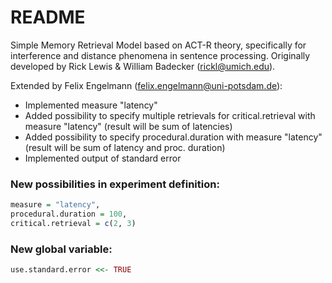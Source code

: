 # README #

Simple Memory Retrieval Model based on ACT-R theory, specifically for interference and distance phenomena in sentence processing. Originally developed by Rick Lewis & William Badecker (rickl@umich.edu).

Extended by Felix Engelmann (felix.engelmann@uni-potsdam.de):

* Implemented measure "latency"
* Added possibility to specify multiple retrievals for critical.retrieval with measure "latency" (result will be sum of latencies)
* Added possibility to specify procedural.duration with measure "latency" (result will be sum of latency and proc. duration)
* Implemented output of standard error

### New possibilities in experiment definition: ###

```r
measure = "latency",
procedural.duration = 100,
critical.retrieval = c(2, 3)
```

### New global variable: ###

```r
use.standard.error <<- TRUE
```
